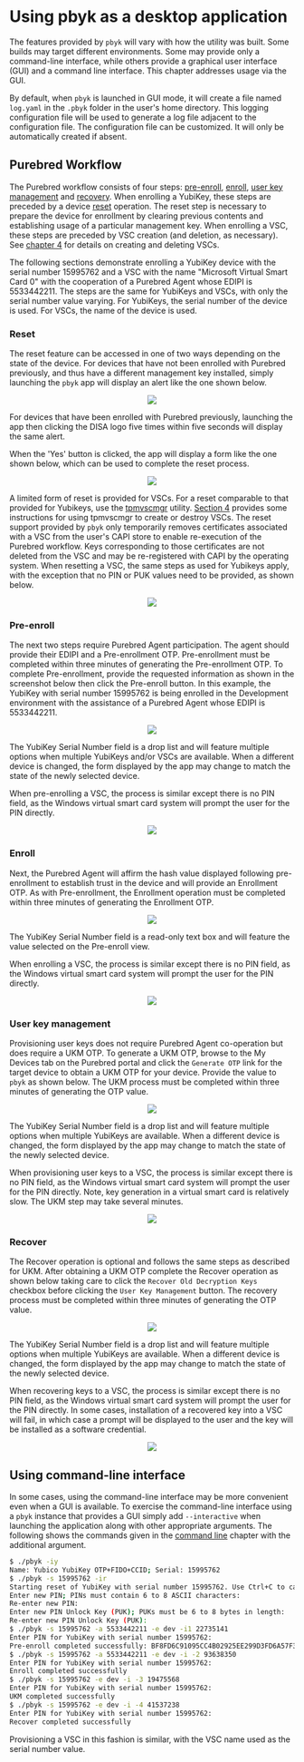 # Using pbyk as a desktop application

The features provided by `pbyk` will vary with how the utility was built. Some builds may target different environments.
Some may provide only a command-line interface, while others provide a graphical user interface (GUI) and
a command line interface. This chapter addresses usage via the GUI.

By default, when `pbyk` is launched in GUI mode, it will create a file named `log.yaml` in the `.pbyk` folder in the
user's home directory. This logging configuration file will be used to generate a log file adjacent to the configuration 
file. The configuration file can be customized. It will only be automatically created if absent.

## Purebred Workflow

The Purebred workflow consists of four steps: [pre-enroll](#pre-enroll), [enroll](#enroll), [user key management](#user-key-management)
and [recovery](#recover). When enrolling a YubiKey, these steps are preceded by a device [reset](#reset) operation.  The
reset step is necessary to prepare the device for enrollment by clearing previous contents and establishing usage of a
particular management key. When enrolling a VSC, these steps are preceded by VSC creation (and deletion, as necessary).
See [chapter 4](4_miscellaneous.md#managing-virtual-smart-cards-with-tpmvscmgr) for details on creating and deleting VSCs.

The following sections demonstrate enrolling a YubiKey device with the serial number 15995762 and a VSC with the name
"Microsoft Virtual Smart Card 0" with the cooperation of a Purebred Agent whose EDIPI is 5533442211. The steps are the same
for YubiKeys and VSCs, with only the serial number value varying. For YubiKeys, the serial number of the device is used. For
VSCs, the name of the device is used.

### Reset

The reset feature can be accessed in one of two ways depending on the state of the device. For devices that have not
been enrolled with Purebred previously, and thus have a different management key installed, simply launching the `pbyk` app
will display an alert like the one shown below.

<div align="center">
    <img src="screenshots/reset_alert.png">
</div>

For devices that have been enrolled with Purebred previously, launching the app then clicking the DISA logo five times
within five seconds will display the same alert.

When the 'Yes' button is clicked, the app will display a form like the one shown below, which can be used to complete
the reset process.

<div align="center">
    <img src="screenshots/reset.png">
</div>

A limited form of reset is provided for VSCs. For a reset comparable to that provided for Yubikeys, use the [tpmvscmgr](https://learn.microsoft.com/en-us/windows-server/administration/windows-commands/tpmvscmgr) utility.
[Section 4](4_miscellaneous.md#managing-virtual-smart-cards-with-tpmvscmgr) provides some instructions for using tpmvscmgr
to create or destroy VSCs. The reset support provided by `pbyk` only temporarily removes certificates associated with a VSC
from the user's CAPI store to enable re-execution of the Purebred workflow. Keys corresponding to those certificates are not deleted from the VSC and may be re-registered
with CAPI by the operating system. When resetting a VSC, the same steps as used for Yubikeys apply, with the exception that
no PIN or PUK values need to be provided, as shown below.

<div align="center">
    <img src="screenshots/reset_vsc.png">
</div>

### Pre-enroll

The next two steps require Purebred Agent participation. The agent should provide their EDIPI and a 
Pre-enrollment OTP. Pre-enrollment must be completed within three minutes of generating the Pre-enrollment OTP. To complete
Pre-enrollment, provide the requested information as shown in the screenshot below then click the Pre-enroll button. In this example,
the YubiKey with serial number 15995762 is being enrolled in the Development environment with the assistance of a Purebred Agent
whose EDIPI is 5533442211.

<div align="center">
    <img src="screenshots/pre_enroll.png">
</div>

The YubiKey Serial Number field is a drop list and will feature multiple options when multiple YubiKeys and/or VSCs are available.
When a different device is changed, the form displayed by the app may change to match the state of the newly selected device.

When pre-enrolling a VSC, the process is similar except there is no PIN field, as the Windows virtual smart card system will prompt
the user for the PIN directly.

<div align="center">
    <img src="screenshots/pre_enroll_vsc.png">
</div>

### Enroll

Next, the Purebred Agent will affirm the hash value displayed following pre-enrollment to establish trust in the device and will provide an Enrollment OTP.
As with Pre-enrollment, the Enrollment operation must be completed within three minutes of generating the Enrollment OTP.

<div align="center">
    <img src="screenshots/enroll.png">
</div>

The YubiKey Serial Number field is a read-only text box and will feature the value selected on the Pre-enroll view.

When enrolling a VSC, the process is similar except there is no PIN field, as the Windows virtual smart card system will prompt
the user for the PIN directly.

<div align="center">
    <img src="screenshots/enroll_vsc.png">
</div>

### User key management

Provisioning user keys does not require Purebred Agent co-operation but does require a UKM OTP. To generate a UKM OTP, 
browse to the My Devices tab on the Purebred portal and click the `Generate OTP` link for the target device to obtain a 
UKM OTP for your device. Provide the value to `pbyk` as shown below. The UKM process must be completed within three minutes of
generating the OTP value.

<div align="center">
    <img src="screenshots/ukm.png">
</div>

The YubiKey Serial Number field is a drop list and will feature multiple options when multiple YubiKeys are available.
When a different device is changed, the form displayed by the app may change to match the state of the newly selected device.

When provisioning user keys to a VSC, the process is similar except there is no PIN field, as the Windows virtual smart card system will prompt
the user for the PIN directly. Note, key generation in a virtual smart card is relatively slow. The UKM step may take several minutes.

<div align="center">
    <img src="screenshots/ukm_vsc.png">
</div>

### Recover

The Recover operation is optional and follows the same steps as described for UKM. After obtaining a UKM OTP complete
the Recover operation as shown below taking care to click the `Recover Old Decryption Keys` checkbox before clicking the
`User Key Management` button. The recovery process must be completed within three minutes of generating the OTP value.

<div align="center">
    <img src="screenshots/recover.png">
</div>

The YubiKey Serial Number field is a drop list and will feature multiple options when multiple YubiKeys are available.
When a different device is changed, the form displayed by the app may change to match the state of the newly selected device.

When recovering keys to a VSC, the process is similar except there is no PIN field, as the Windows virtual smart card system will prompt
the user for the PIN directly. In some cases, installation of a recovered key into a VSC will fail, in which case a prompt will be displayed
to the user and the key will be installed as a software
credential.

<div align="center">
    <img src="screenshots/recover_vsc.png">
</div>

## Using command-line interface

In some cases, using the command-line interface may be more convenient even when a GUI is available. To exercise the 
command-line interface using a `pbyk` instance that provides a GUI simply add `--interactive` when launching the application
along with other appropriate arguments. The following shows the commands given in the [command line](2_command_line.md) chapter with the 
additional argument.

```bash
$ ./pbyk -iy
Name: Yubico YubiKey OTP+FIDO+CCID; Serial: 15995762
$ ./pbyk -s 15995762 -ir
Starting reset of YubiKey with serial number 15995762. Use Ctrl+C to cancel.
Enter new PIN; PINs must contain 6 to 8 ASCII characters: 
Re-enter new PIN: 
Enter new PIN Unlock Key (PUK); PUKs must be 6 to 8 bytes in length: 
Re-enter new PIN Unlock Key (PUK): 
$ ./pbyk -s 15995762 -a 5533442211 -e dev -i1 22735141
Enter PIN for YubiKey with serial number 15995762: 
Pre-enroll completed successfully: BF8FD6C91095CC4B02925EE299D3FD6A57F3F965
$ ./pbyk -s 15995762 -a 5533442211 -e dev -i -2 93638350
Enter PIN for YubiKey with serial number 15995762: 
Enroll completed successfully
$ ./pbyk -s 15995762 -e dev -i -3 19475568
Enter PIN for YubiKey with serial number 15995762: 
UKM completed successfully
$ ./pbyk -s 15995762 -e dev -i -4 41537238
Enter PIN for YubiKey with serial number 15995762: 
Recover completed successfully
```

Provisioning a VSC in this fashion is similar, with the VSC name used as the serial number value.